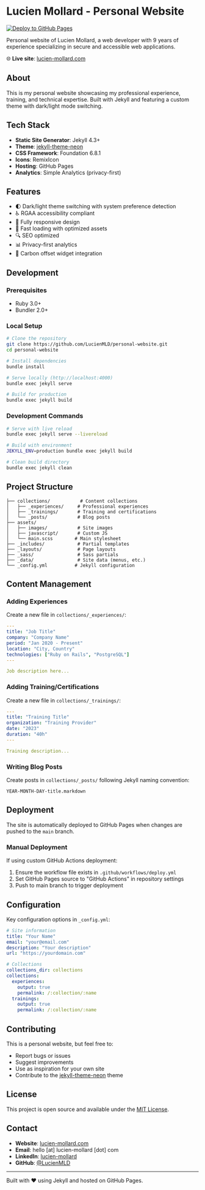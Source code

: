 # Lucien Mollard - Personal Website

[![Deploy to GitHub Pages](https://github.com/LucienMLD/personal-website/actions/workflows/deploy.yml/badge.svg)](https://github.com/LucienMLD/personal-website/actions/workflows/deploy.yml)

Personal website of Lucien Mollard, a web developer with 9 years of experience specializing in secure and accessible web applications.

🌐 **Live site**: [lucien-mollard.com](https://lucien-mollard.com)

## About

This is my personal website showcasing my professional experience, training, and technical expertise. Built with Jekyll and featuring a custom theme with dark/light mode switching.

## Tech Stack

- **Static Site Generator**: Jekyll 4.3+
- **Theme**: [jekyll-theme-neon](https://github.com/LucienMLD/jekyll-theme-neon)
- **CSS Framework**: Foundation 6.8.1
- **Icons**: RemixIcon
- **Hosting**: GitHub Pages
- **Analytics**: Simple Analytics (privacy-first)

## Features

- 🌓 Dark/light theme switching with system preference detection
- ♿ RGAA accessibility compliant
- 📱 Fully responsive design
- 🚀 Fast loading with optimized assets
- 🔍 SEO optimized
- 📊 Privacy-first analytics
- 🌱 Carbon offset widget integration

## Development

### Prerequisites

- Ruby 3.0+
- Bundler 2.0+

### Local Setup

```bash
# Clone the repository
git clone https://github.com/LucienMLD/personal-website.git
cd personal-website

# Install dependencies
bundle install

# Serve locally (http://localhost:4000)
bundle exec jekyll serve

# Build for production
bundle exec jekyll build
```

### Development Commands

```bash
# Serve with live reload
bundle exec jekyll serve --livereload

# Build with environment
JEKYLL_ENV=production bundle exec jekyll build

# Clean build directory
bundle exec jekyll clean
```

## Project Structure

```
├── collections/           # Content collections
│   ├── _experiences/     # Professional experiences
│   ├── _trainings/       # Training and certifications
│   └── _posts/           # Blog posts
├── assets/
│   ├── images/           # Site images
│   ├── javascript/       # Custom JS
│   └── main.scss        # Main stylesheet
├── _includes/            # Partial templates
├── _layouts/             # Page layouts
├── _sass/                # Sass partials
├── _data/                # Site data (menus, etc.)
└── _config.yml          # Jekyll configuration
```

## Content Management

### Adding Experiences

Create a new file in `collections/_experiences/`:

```yaml
---
title: "Job Title"
company: "Company Name"
period: "Jan 2020 - Present"
location: "City, Country"
technologies: ["Ruby on Rails", "PostgreSQL"]
---

Job description here...
```

### Adding Training/Certifications

Create a new file in `collections/_trainings/`:

```yaml
---
title: "Training Title"
organization: "Training Provider"
date: "2023"
duration: "40h"
---

Training description...
```

### Writing Blog Posts

Create posts in `collections/_posts/` following Jekyll naming convention:

```
YEAR-MONTH-DAY-title.markdown
```

## Deployment

The site is automatically deployed to GitHub Pages when changes are pushed to the `main` branch.

### Manual Deployment

If using custom GitHub Actions deployment:

1. Ensure the workflow file exists in `.github/workflows/deploy.yml`
2. Set GitHub Pages source to "GitHub Actions" in repository settings
3. Push to main branch to trigger deployment

## Configuration

Key configuration options in `_config.yml`:

```yaml
# Site information
title: "Your Name"
email: "your@email.com"
description: "Your description"
url: "https://yourdomain.com"

# Collections
collections_dir: collections
collections:
  experiences:
    output: true
    permalink: /:collection/:name
  trainings:
    output: true
    permalink: /:collection/:name
```

## Contributing

This is a personal website, but feel free to:

- Report bugs or issues
- Suggest improvements
- Use as inspiration for your own site
- Contribute to the [jekyll-theme-neon](https://github.com/LucienMLD/jekyll-theme-neon) theme

## License

This project is open source and available under the [MIT License](LICENSE).

## Contact

- **Website**: [lucien-mollard.com](https://lucien-mollard.com)  
- **Email**: hello [at] lucien-mollard [dot] com
- **LinkedIn**: [lucien-mollard](https://www.linkedin.com/in/lucien-mollard/)
- **GitHub**: [@LucienMLD](https://github.com/LucienMLD)

---

Built with ❤️ using Jekyll and hosted on GitHub Pages.